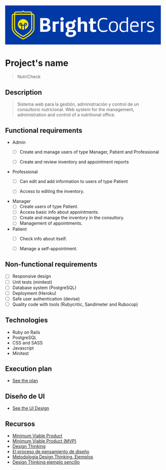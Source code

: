 ![BrightCoders Logo](img/logo-bc.png)

# Project's name

> NutriCheck

## Description

> Sistema web para la gestión, administración y control de un consultorio nutricional.
> Web system for the management, administration and control of a nutritional office.

## Functional requirements


- Admin
  - [ ] Create and manage users of type Manager, Patient and Professional
  - [ ] Create and review inventory and appointment reports 


- Professional
  - [ ] Can edit and add information to users of type Patient
  - [ ] Access to editing the inventory.


- Manager
  - [ ] Create users of type Patient.
  - [ ] Access basic info about appointments.
  - [ ] Create and manage the inventory in the consultory.
  - [ ] Management of appointments.

- Patient
  - [ ] Check info about itself.
  - [ ] Manage a self-appointment.




## Non-functional requirements

- [ ] Responsive design
- [ ] Unit tests (minitest)
- [ ] Database system (PostgreSQL)
- [ ] Deployment (Heroku)
- [ ] Safe user authentication (devise)
- [ ] Quality code with tools (Rubycritic, Sandimeter and Rubocop)

## Technologies

- Ruby on Rails
- PostgreSQL
- CSS and SASS
- Javascript
- Minitest


## Execution plan

<!-- > Instrucciones:*considerando que el tiempo que tienen para desarrollar el proyecto es relativamente corto, es importante elaborar una planeación que permita dimensionar el máximo avance posible. Se trata solamente de un plan que pudiera ir cambiando, pero servirá como referencia. Haz una copia de [este template en Google Sheets](https://docs.google.com/spreadsheets/d/1e3kxrdzytEhMlVp1hoItIa-eFhUjE4oFR_iy4MoDiAU/edit?usp=sharing) y actualiza los requerimientos y tiempos para este proyecto. Una vez terminado inserta el enlace al documento y asegúrate de dar acceso a todos quienes tengan este enlace. -->

- [See the plan](https://docs.google.com/spreadsheets/d/1crwQmVgiG5wjaZA1N86E2DQC8RAWi1DYfoxzD_BJP4I/edit?usp=sharing)

## Diseño de UI

- [See the UI Design](https://www.figma.com/file/e65RkLKAd4kwqrRnYF2jhv/NutriCheck)

## Recursos

- [Minimum Viable Product](https://www.agilealliance.org/glossary/mvp/#q=~(infinite~false~filters~(tags~(~'mvp))~searchTerm~'~sort~false~sortDirection~'asc~page~1))
- [Minimum Viable Product (MVP)](https://www.productplan.com/glossary/minimum-viable-product/)
- [Design Thinking](https://www.interaction-design.org/literature/topics/design-thinking)
- [El proceso de pensamiento de diseño](https://www.youtube.com/watch?v=_r0VX-aU_T8)
- [Metodología Design Thinking. Ejemplos](https://www.youtube.com/watch?v=_ul3wfKss58)
- [Design Thinking ejemplo sencillo](https://www.youtube.com/watch?v=_H33tA2-j0s)
